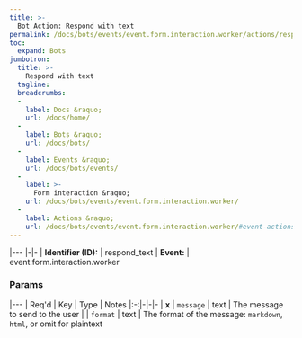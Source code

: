 ```yaml
---
title: >-
  Bot Action: Respond with text
permalink: /docs/bots/events/event.form.interaction.worker/actions/respond_text/
toc:
  expand: Bots
jumbotron:
  title: >-
    Respond with text
  tagline: 
  breadcrumbs:
  -
    label: Docs &raquo;
    url: /docs/home/
  -
    label: Bots &raquo;
    url: /docs/bots/
  -
    label: Events &raquo;
    url: /docs/bots/events/
  -
    label: >-
      Form interaction &raquo;
    url: /docs/bots/events/event.form.interaction.worker/
  -
    label: Actions &raquo;
    url: /docs/bots/events/event.form.interaction.worker/#event-actions
---
```


|---
|-|-
| **Identifier (ID):** | respond_text
| **Event:** | event.form.interaction.worker

### Params

|---
| Req'd | Key | Type | Notes
|:-:|-|-|-
| **x** | `message` | text | The message to send to the user
|  | `format` | text | The format of the message: `markdown`, `html`, or omit for plaintext
